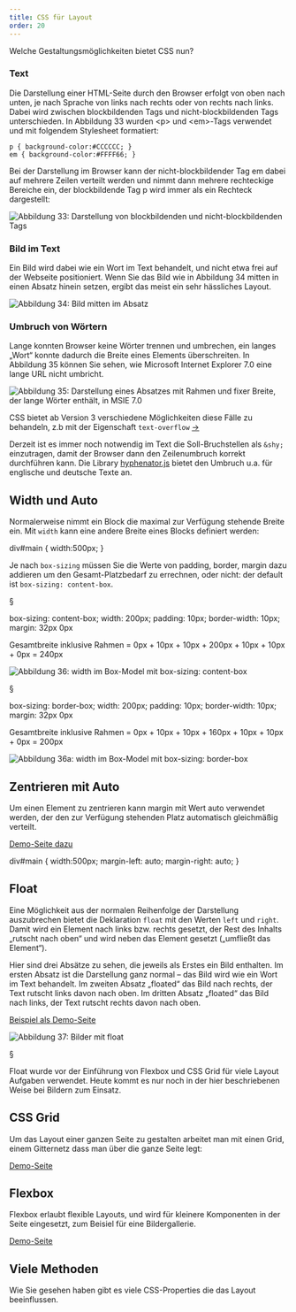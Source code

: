 ```yaml
---
title: CSS für Layout
order: 20
---
```


Welche Gestaltungsmöglichkeiten bietet CSS nun?

### Text

Die Darstellung einer HTML-Seite durch den Browser erfolgt von oben nach unten, je nach Sprache von links nach rechts oder von rechts nach links. Dabei wird zwischen blockbildenden Tags und nicht-blockbildenden Tags unterschieden. In Abbildung 33 wurden &lt;p&gt; und &lt;em&gt;-Tags verwendet und mit folgendem Stylesheet formatiert:

    p { background-color:#CCCCCC; }
    em { background-color:#FFFF66; }

Bei der Darstellung im Browser kann der nicht-blockbildender Tag em dabei auf mehrere Zeilen verteilt werden und nimmt dann mehrere rechteckige Bereiche ein, der blockbildende Tag p wird immer als ein Rechteck dargestellt:

![Abbildung 33: Darstellung von blockbildenden und nicht-blockbildenden Tags](/images/image128.png)

### Bild im Text

Ein Bild wird dabei wie ein Wort im Text behandelt, und nicht etwa frei auf der Webseite positioniert.  Wenn Sie das Bild wie in Abbildung 34 mitten in einen Absatz hinein setzen, ergibt das meist ein sehr hässliches Layout. 

![Abbildung 34: Bild mitten im Absatz](/images/image130.png)

### Umbruch von Wörtern

Lange konnten Browser keine Wörter trennen und umbrechen, ein langes „Wort“
konnte dadurch die Breite eines Elements überschreiten. In Abbildung 35 können Sie sehen, wie Microsoft Internet Explorer 7.0 eine lange URL nicht umbricht. 

![Abbildung 35: Darstellung eines Absatzes mit Rahmen und fixer Breite, der lange Wörter enthält, in MSIE 7.0](/images/image132.png)

CSS bietet ab Version 3 verschiedene Möglichkeiten diese Fälle zu behandeln, z.b mit der Eigenschaft `text-overflow` [&rarr;](http://css3clickchart.com/#text-overflow)

Derzeit ist es immer noch notwendig im Text die Soll-Bruchstellen als `&shy;` einzutragen, damit der Browser dann den Zeilenumbruch korrekt durchführen kann. Die Library [hyphenator.js](https://code.google.com/p/hyphenator/) bietet den Umbruch u.a. für englische und deutsche Texte an.

Width und Auto
---------------
Normalerweise nimmt ein Block die maximal zur Verfügung stehende Breite ein. Mit
`width` kann eine andere Breite eines Blocks definiert werden:

<css>
div#main {  width:500px; }
</css>

Je nach `box-sizing` müssen Sie die Werte von padding, border, margin dazu
addieren um den Gesamt-Platzbedarf zu errechnen, oder nicht: der default ist
`box-sizing: content-box`.

§

<css>
box-sizing: content-box;
width: 200px; 
padding: 10px; 
border-width: 10px; 
margin: 32px 0px
</css>

Gesamtbreite inklusive Rahmen = 0px + 10px + 10px + 200px + 10px + 10px + 0px = 240px

![Abbildung 36: width im Box-Model mit box-sizing: content-box](/images/image134.png)

§

<css>
box-sizing: border-box;
width: 200px; 
padding: 10px; 
border-width: 10px; 
margin: 32px 0px
</css>

Gesamtbreite inklusive Rahmen = 0px + 10px + 10px + 160px + 10px + 10px + 0px = 200px

![Abbildung 36a: width im Box-Model mit box-sizing: border-box](/images/image134-border.png)



Zentrieren mit Auto
---------------

Um einen Element zu zentrieren kann margin mit Wert auto verwendet werden, der den zur Verfügung stehenden Platz automatisch gleichmäßig verteilt. 

[Demo-Seite dazu](/images/width-auto.html)

<css>
div#main {
  width:500px; 
  margin-left:  auto;
  margin-right: auto;
}
</css>

Float
------
Eine Möglichkeit aus der normalen Reihenfolge der Darstellung auszubrechen
bietet die Deklaration `float` mit den Werten `left` und `right`. Damit wird 
ein Element nach links bzw. rechts gesetzt, der Rest des Inhalts 
„rutscht nach oben“ und wird neben das Element gesetzt („umfließt das Element“). 

Hier sind drei Absätze zu sehen, die jeweils als Erstes ein Bild enthalten. 
Im ersten Absatz ist die Darstellung ganz normal – das Bild wird wie ein Wort 
im Text behandelt. Im zweiten Absatz „floated“ das Bild nach rechts, 
der Text rutscht links davon nach oben. Im dritten Absatz „floated“ 
das Bild nach links, der Text rutscht rechts davon nach oben. 

[Beispiel als Demo-Seite](/images/float.html)

![Abbildung 37: Bilder mit float](/images/image136.png)

§

Float wurde vor der Einführung von Flexbox und CSS Grid für viele
Layout Aufgaben verwendet.  Heute kommt es nur noch in der hier
beschriebenen Weise bei Bildern zum Einsatz. 



CSS Grid
------------------------

Um das Layout einer ganzen Seite zu gestalten arbeitet man
mit einen Grid, einem Gitternetz dass man über die ganze Seite legt:

[Demo-Seite](/images/cssgrid/)


Flexbox
------------------------

Flexbox erlaubt flexible Layouts, und wird für kleinere Komponenten
in der Seite eingesetzt, zum Beisiel für eine Bildergallerie.

[Demo-Seite](/images/flexbox.html)





Viele Methoden
-------------

Wie Sie gesehen haben gibt es viele CSS-Properties die
das Layout beeinflussen. 
